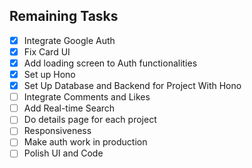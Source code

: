 ## Remaining Tasks

- [x] Integrate Google Auth
- [x] Fix Card UI
- [x] Add loading screen to Auth functionalities
- [x] Set up Hono
- [x] Set Up Database and Backend for Project With Hono
- [ ] Integrate Comments and Likes
- [ ] Add Real-time Search
- [ ] Do details page for each project
- [ ] Responsiveness
- [ ] Make auth work in production
- [ ] Polish UI and Code
